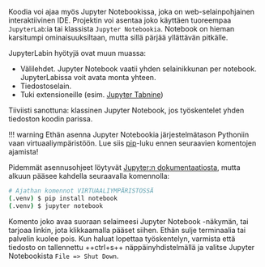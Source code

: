 Koodia voi ajaa myös Jupyter Notebookissa, joka on web-selainpohjainen interaktiivinen IDE. Projektin voi asentaa joko käyttäen tuoreempaa `JupyterLab`:ia tai klassista `Jupyter Notebookia`. Notebook on hieman karsitumpi ominaisuuksiltaan, mutta sillä pärjää yllättävän pitkälle.

JupyterLabin hyötyjä ovat muun muassa:

* Välilehdet. Jupyter Notebook vaatii yhden selainikkunan per notebook. JupyterLabissa voit avata monta yhteen.
* Tiedostoselain. 
* Tuki extensioneille (esim. [Jupyter Tabnine](https://github.com/codota/jupyter-tabnine))

Tiiviisti sanottuna: klassinen Jupyter Notebook, jos työskentelet yhden tiedoston koodin parissa.

!!! warning
    Ethän asenna Jupyter Notebookia järjestelmätason Pythoniin vaan virtuaaliympäristöön. Lue siis [pip](.../asennus/paketinhallinta/pip.md)-luku ennen seuraavien komentojen ajamista!

Pidemmät asennusohjeet löytyvät [Jupyter:n dokumentaatiosta](https://jupyter.org/install), mutta alkuun pääsee kahdella seuraavalla komennolla:

```bash
# Ajathan komennot VIRTUAALIYMPÄRISTÖSSÄ
(.venv) $ pip install notebook
(.venv) $ jupyter notebook
```

Komento joko avaa suoraan selaimeesi Jupyter Notebook -näkymän, tai tarjoaa linkin, jota klikkaamalla pääset siihen. Ethän sulje terminaalia tai palvelin kuolee pois. Kun haluat lopettaa työskentelyn, varmista että tiedosto on tallennettu ++ctrl+s++ näppäinyhdistelmällä ja valitse Jupyter Notebookista `File => Shut Down`.